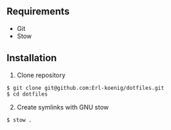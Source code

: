 ## Requirements

- Git
- Stow

## Installation

1. Clone repository

```
$ git clone git@github.com:Erl-koenig/dotfiles.git
$ cd dotfiles
```

2. Create symlinks with GNU stow

```
$ stow .
```
